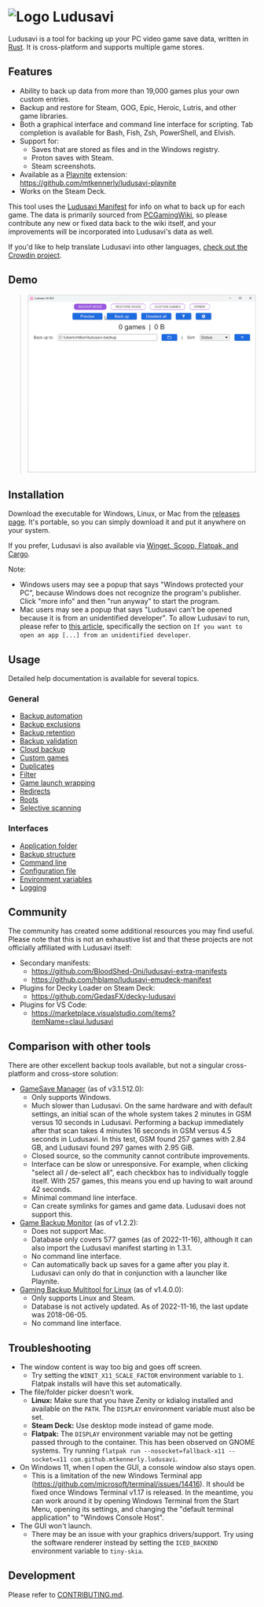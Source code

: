 # ![Logo](assets/icon.svg) Ludusavi
Ludusavi is a tool for backing up your PC video game save data,
written in [Rust](https://www.rust-lang.org).
It is cross-platform and supports multiple game stores.

## Features
* Ability to back up data from more than 19,000 games plus your own custom entries.
* Backup and restore for Steam, GOG, Epic, Heroic, Lutris, and other game libraries.
* Both a graphical interface and command line interface for scripting.
  Tab completion is available for Bash, Fish, Zsh, PowerShell, and Elvish.
* Support for:
  * Saves that are stored as files and in the Windows registry.
  * Proton saves with Steam.
  * Steam screenshots.
* Available as a [Playnite](https://playnite.link) extension:
  https://github.com/mtkennerly/ludusavi-playnite
* Works on the Steam Deck.

This tool uses the [Ludusavi Manifest](https://github.com/mtkennerly/ludusavi-manifest)
for info on what to back up for each game.
The data is primarily sourced from [PCGamingWiki](https://www.pcgamingwiki.com/wiki/Home),
so please contribute any new or fixed data back to the wiki itself,
and your improvements will be incorporated into Ludusavi's data as well.

If you'd like to help translate Ludusavi into other languages,
[check out the Crowdin project](https://crowdin.com/project/ludusavi).

## Demo
<!-- These anchors are kept for compatibility with old section headers. -->
<a name="gui"></a>

> ![GUI demo of previewing a backup](docs/demo-gui.gif)

## Installation
<!-- These anchors are kept for compatibility with old section headers. -->
<a name="requirements"></a>
<a name="methods"></a>

Download the executable for Windows, Linux, or Mac from the
[releases page](https://github.com/mtkennerly/ludusavi/releases).
It's portable, so you can simply download it and put it anywhere on your system.

If you prefer, Ludusavi is also available via
[Winget, Scoop, Flatpak, and Cargo](docs/help/installation.md).

Note:

* Windows users may see a popup that says
  "Windows protected your PC",
  because Windows does not recognize the program's publisher.
  Click "more info" and then "run anyway" to start the program.
* Mac users may see a popup that says
  "Ludusavi can't be opened because it is from an unidentified developer".
  To allow Ludusavi to run, please refer to [this article](https://support.apple.com/en-us/102445),
  specifically the section on `If you want to open an app [...] from an unidentified developer`.

## Usage
<!-- These anchors are kept for compatibility with old section headers. -->
<a name="backup-exclusions"></a>
<a name="backup-retention"></a>
<a name="backup-structure"></a>
<a name="backup-validation"></a>
<a name="cli-api"></a>
<a name="cloud-backup"></a>
<a name="command-line"></a>
<a name="configuration"></a>
<a name="configuration-file"></a>
<a name="custom-games"></a>
<a name="duplicates"></a>
<a name="environment-variables"></a>
<a name="filter"></a>
<a name="game-launch-wrapping"></a>
<a name="logging"></a>
<a name="redirects"></a>
<a name="roots"></a>
<a name="selective-scanning"></a>

Detailed help documentation is available for several topics.

### General
* [Backup automation](/docs/help/backup-automation.md)
* [Backup exclusions](/docs/help/backup-exclusions.md)
* [Backup retention](/docs/help/backup-retention.md)
* [Backup validation](/docs/help/backup-validation.md)
* [Cloud backup](/docs/help/cloud-backup.md)
* [Custom games](/docs/help/custom-games.md)
* [Duplicates](/docs/help/duplicates.md)
* [Filter](/docs/help/filter.md)
* [Game launch wrapping](/docs/help/game-launch-wrapping.md)
* [Redirects](/docs/help/redirects.md)
* [Roots](/docs/help/roots.md)
* [Selective scanning](/docs/help/selective-scanning.md)

### Interfaces
* [Application folder](/docs/help/application-folder.md)
* [Backup structure](/docs/help/backup-structure.md)
* [Command line](/docs/help/command-line.md)
* [Configuration file](/docs/help/configuration-file.md)
* [Environment variables](/docs/help/environment-variables.md)
* [Logging](/docs/help/logging.md)

## Community

The community has created some additional resources you may find useful.
Please note that this is not an exhaustive list
and that these projects are not officially affiliated with Ludusavi itself:

* Secondary manifests:
  * https://github.com/BloodShed-Oni/ludusavi-extra-manifests
  * https://github.com/hblamo/ludusavi-emudeck-manifest
* Plugins for Decky Loader on Steam Deck:
  * https://github.com/GedasFX/decky-ludusavi
* Plugins for VS Code:
  * https://marketplace.visualstudio.com/items?itemName=claui.ludusavi

## Comparison with other tools
There are other excellent backup tools available, but not a singular
cross-platform and cross-store solution:

* [GameSave Manager](https://www.gamesave-manager.com) (as of v3.1.512.0):
  * Only supports Windows.
  * Much slower than Ludusavi. On the same hardware and with default settings,
    an initial scan of the whole system takes 2 minutes in GSM versus 10 seconds in Ludusavi.
    Performing a backup immediately after that scan takes 4 minutes 16 seconds in GSM versus 4.5 seconds in Ludusavi.
    In this test, GSM found 257 games with 2.84 GB, and Ludusavi found 297 games with 2.95 GiB.
  * Closed source, so the community cannot contribute improvements.
  * Interface can be slow or unresponsive.
    For example, when clicking "select all / de-select all", each checkbox has to individually toggle itself.
    With 257 games, this means you end up having to wait around 42 seconds.
  * Minimal command line interface.
  * Can create symlinks for games and game data.
    Ludusavi does not support this.
* [Game Backup Monitor](https://mikemaximus.github.io/gbm-web) (as of v1.2.2):
  * Does not support Mac.
  * Database only covers 577 games (as of 2022-11-16), although it can also import
    the Ludusavi manifest starting in 1.3.1.
  * No command line interface.
  * Can automatically back up saves for a game after you play it.
    Ludusavi can only do that in conjunction with a launcher like Playnite.
* [Gaming Backup Multitool for Linux](https://supremesonicbrazil.gitlab.io/gbml-web) (as of v1.4.0.0):
  * Only supports Linux and Steam.
  * Database is not actively updated. As of 2022-11-16, the last update was 2018-06-05.
  * No command line interface.

## Troubleshooting
* The window content is way too big and goes off screen.
  * Try setting the `WINIT_X11_SCALE_FACTOR` environment variable to `1`.
    Flatpak installs will have this set automatically.
* The file/folder picker doesn't work.
  * **Linux:** Make sure that you have Zenity or kdialog installed and available on the `PATH`.
    The `DISPLAY` environment variable must also be set.
  * **Steam Deck:** Use desktop mode instead of game mode.
  * **Flatpak:** The `DISPLAY` environment variable may not be getting passed through to the container.
    This has been observed on GNOME systems.
    Try running `flatpak run --nosocket=fallback-x11 --socket=x11 com.github.mtkennerly.ludusavi`.
* On Windows 11, when I open the GUI, a console window also stays open.
  * This is a limitation of the new Windows Terminal app (https://github.com/microsoft/terminal/issues/14416).
    It should be fixed once Windows Terminal v1.17 is released.
    In the meantime, you can work around it by opening Windows Terminal from the Start Menu,
    opening its settings, and changing the "default terminal application" to "Windows Console Host".
* The GUI won't launch.
  * There may be an issue with your graphics drivers/support.
    Try using the software renderer instead by setting the `ICED_BACKEND` environment variable to  `tiny-skia`.

## Development
Please refer to [CONTRIBUTING.md](./CONTRIBUTING.md).
